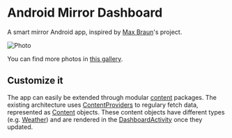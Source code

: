 # Android Mirror Dashboard
A smart mirror Android app, inspired by [Max Braun](https://medium.com/@maxbraun/my-bathroom-mirror-is-smarter-than-yours-94b21c6671ba)'s project.

![Photo](https://raw.githubusercontent.com/Steppschuh/AndroidMirrorDashboard/master/Media/Photos/photo_01.jpg)

You can find more photos in [this gallery](https://goo.gl/photos/88zoz4xj4PNtdVeh6).

## Customize it
The app can easily be extended through modular [content](https://github.com/Steppschuh/AndroidMirrorDashboard/tree/master/Source/MirrorDashboard/app/src/main/java/com/steppschuh/mirrordashboard/content) packages. The existing architecture uses [ContentProviders](https://github.com/Steppschuh/AndroidMirrorDashboard/blob/master/Source/MirrorDashboard/app/src/main/java/com/steppschuh/mirrordashboard/content/ContentProvider.java) to regulary fetch data, represented as [Content](https://github.com/Steppschuh/AndroidMirrorDashboard/blob/master/Source/MirrorDashboard/app/src/main/java/com/steppschuh/mirrordashboard/content/Content.java) objects. These content objects have different types (e.g. [Weather](https://github.com/Steppschuh/AndroidMirrorDashboard/blob/master/Source/MirrorDashboard/app/src/main/java/com/steppschuh/mirrordashboard/content/weather/Weather.java)) and are rendered in the [DashboardActivity](https://github.com/Steppschuh/AndroidMirrorDashboard/blob/master/Source/MirrorDashboard/app/src/main/java/com/steppschuh/mirrordashboard/DashboardActivity.java) once they updated.
